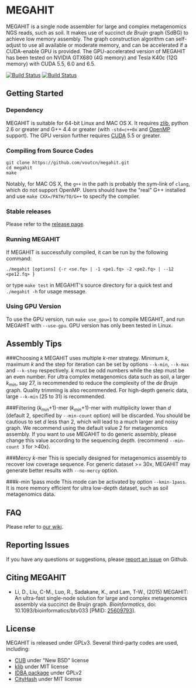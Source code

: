 MEGAHIT
=========

MEGAHIT is a single node assembler for large and complex metagenomics NGS reads, such as soil. It makes use of succinct *de Bruijn* graph (SdBG) to achieve low memory assembly. The graph construction algorithm can self-adjust to use all available or moderate memory, and can be accelerated if a CUDA-enable GPU is provided. The GPU-accelerated version of MEGAHIT has been tested on NVIDIA GTX680 (4G memory) and Tesla K40c (12G memory) with CUDA 5.5, 6.0 and 6.5.

[![Build Status](https://travis-ci.org/voutcn/megahit.svg)](https://travis-ci.org/voutcn/megahit)
[![Build Status](https://drone.io/github.com/voutcn/megahit/status.png)](https://drone.io/github.com/voutcn/megahit/latest)

Getting Started
----------------

### Dependency
MEGAHIT is suitable for 64-bit Linux and MAC OS X. It requires [zlib](http://www.zlib.net/), python 2.6 or greater and G++ 4.4 or greater (with `-std=c++0x` and [OpenMP](http://openmp.org) support). The GPU version further requires [CUDA](https://developer.nvidia.com/cuda-toolkit) 5.5 or greater.

### Compiling from Source Codes
```
git clone https://github.com/voutcn/megahit.git
cd megahit
make
```

Notably, for MAC OS X, the `g++` in the path is probably the sym-link of `clang`, which do not support OpenMP. Users should have the "real" G++ installed and use `make CXX=/PATH/TO/G++` to specify the compiler.

### Stable releases
Please refer to the [release page](https://github.com/voutcn/megahit/releases).

### Running MEGAHIT
If MEGAHIT is successfully compiled, it can be run by the following command:

```
./megahit [options] {-r <se.fq> | -1 <pe1.fq> -2 <pe2.fq> | --12 <pe12.fq> }
```

or type `make test` in MEGAHIT's source directory for a quick test and `./megahit -h` for usage message.

### Using GPU Version
To use the GPU version, run `make use_gpu=1` to compile MEGAHIT, and run MEGAHIT with `--use-gpu`. GPU version has only been tested in Linux.

Assembly Tips
------------------------
###Choosing *k*
MEGAHIT uses multiple *k*-mer strategy. Minimum *k*, maximum *k* and the step for iteration can be set by options `--k-min`, `--k-max` and `--k-step` respectively. *k* must be odd numbers while the step must be an even number. For ultra complex metagenomics data such as soil, a larger *k<sub>min</sub>*, say 27, is recommended to reduce the complexity of the *de Bruijn* graph. Quality trimming is also recommended. For high-depth generic data, large `--k-min` (25 to 31) is recommended.

###Filtering (*k<sub>min</sub>*+1)-mer
(*k<sub>min</sub>*+1)-mer with multiplicity lower than *d* (default 2, specified by `--min-count` option) will be discarded. You should be cautious to set *d* less than 2, which will lead to a much larger and noisy graph. We recommend using the default value 2 for metagenomics assembly. If you want to use MEGAHIT to do generic assembly, please change this value according to the sequencing depth. (recommend `--min-count 3` for >40x).

###Mercy *k*-mer
This is specially designed for metagenomics assembly to recover low coverage sequence. For generic dataset >= 30x,  MEGAHIT may generate better results with `--no-mercy` option.

###*k*-min 1pass mode
This mode can be activated by option `--kmin-1pass`. It is more memory efficient for ultra low-depth dataset, such as soil metagenomics data.

FAQ
-----------------------
Please refer to [our wiki](https://github.com/voutcn/megahit/wiki).

Reporting Issues
-----------------------
If you have any questions or suggestions, please [report an issue](https://github.com/voutcn/megahit/issues) on Github.

Citing MEGAHIT
-----------------------
* Li, D., Liu, C-M., Luo, R., Sadakane, K., and Lam, T-W., (2015) MEGAHIT: An ultra-fast single-node solution for large and complex metagenomics assembly via succinct de Bruijn graph. *Bioinformatics*, doi: 10.1093/bioinformatics/btv033 [PMID: [25609793](http://www.ncbi.nlm.nih.gov/pubmed/25609793)].

License
-----------------------
MEGAHIT is released under GPLv3. Several third-party codes are used, including:

* [CUB](https://github.com/NVlabs/cub) under "New BSD" license
* [klib](https://github.com/attractivechaos/klib) under MIT license
* [IDBA package](http://i.cs.hku.hk/~alse/hkubrg/projects/idba/) under GPLv2
* [CityHash](https://code.google.com/p/cityhash/) under MIT license